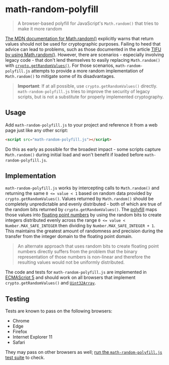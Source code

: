 # math-random-polyfill

> A browser-based polyfill for JavaScript's `Math.random()` that tries to make it more random

[The MDN documentation for Math.random()](https://developer.mozilla.org/en-US/docs/Web/JavaScript/Reference/Global_Objects/Math/random) explicitly warns that return values should not be used for cryptographic purposes.
Failing to heed that advice can lead to problems, such as those documented in the article [TIFU by using Math.random()](https://medium.com/@betable/tifu-by-using-math-random-f1c308c4fd9d#.lf1mchyk9).
However, there are scenarios - especially involving legacy code - that don't lend themselves to easily replacing `Math.random()` with [`crypto.getRandomValues()`](https://developer.mozilla.org/en-US/docs/Web/API/RandomSource/getRandomValues).
For those scenarios, `math-random-polyfill.js` attempts to provide a more random implementation of `Math.random()` to mitigate some of its disadvantages.

> **Important**: If at all possible, use `crypto.getRandomValues()` directly.
> `math-random-polyfill.js` tries to improve the security of legacy scripts, but is not a substitute for properly implemented cryptography.

## Usage

Add `math-random-polyfill.js` to your project and reference it from a web page just like any other script:

```html
<script src="math-random-polyfill.js"></script>
```

Do this as early as possible for the broadest impact - some scripts capture `Math.random()` during initial load and won't benefit if loaded before `math-random-polyfill.js`.

## Implementation

`math-random-polyfill.js` works by intercepting calls to `Math.random()` and returning the same `0 <= value < 1` based on random data provided by `crypto.getRandomValues()`.
Values returned by `Math.random()` should be completely unpredictable and evenly distributed - both of which are true of the random bits returned by `crypto.getRandomValues()`.
The [polyfill](https://en.wikipedia.org/wiki/Polyfill) maps those values into [floating point numbers](https://en.wikipedia.org/wiki/Floating_point) by using the random bits to create integers distributed evenly across the range `0 <= value < Number.MAX_SAFE_INTEGER` then dividing by `Number.MAX_SAFE_INTEGER + 1`.
This maintains the greatest amount of randomness and precision during the transfer from the integer domain to the floating point domain.

> An alternate approach that uses random bits to create floating point numbers directly suffers from the problem that the binary representation of those numbers is non-linear and therefore the resulting values would not be uniformly distributed.

The code and tests for `math-random-polyfill.js` are implemented in [ECMAScript 5](https://en.wikipedia.org/wiki/ECMAScript#5th_Edition) and should work on all browsers that implement `crypto.getRandomValues()` and [`Uint32Array`](https://developer.mozilla.org/en-US/docs/Web/JavaScript/Reference/Global_Objects/Uint32Array).

## Testing

Tests are known to pass on the following browsers:

- Chrome
- Edge
- Firefox
- Internet Explorer 11
- Safari

They may pass on other browsers as well; [run the `math-random-polyfill.js` test suite](https://davidanson.github.io/math-random-polyfill/) to check.
